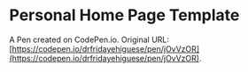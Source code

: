 # Personal Home Page  Template

A Pen created on CodePen.io. Original URL: [https://codepen.io/drfridayehiguese/pen/jOvVzOR](https://codepen.io/drfridayehiguese/pen/jOvVzOR).

